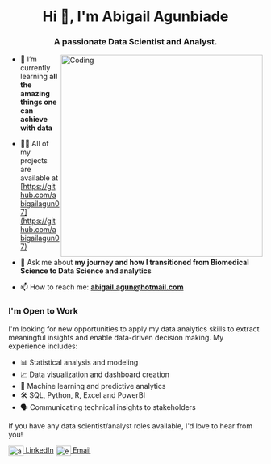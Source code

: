 <h1 align="center">Hi 👋, I'm Abigail Agunbiade</h1>
<h3 align="center">A passionate Data Scientist and Analyst.</h3>
<img align="right" alt="Coding" width="400" src="https://digitalcreativemind.com/wp-content/uploads/2021/06/Analytics_amp_Data_Science.gif">

- 🌱 I’m currently learning **all the amazing things one can achieve with data**

- 👨‍💻 All of my projects are available at [https://github.com/abigailagun07](https://github.com/abigailagun07)

- 💬 Ask me about **my journey and how I transitioned from Biomedical Science to Data Science and analytics**

- 📫 How to reach me: **abigail.agun@hotmail.com**

<!-- I'm Open to Work -->
<h3 align="left">I'm Open to Work</h3>

<p align="left">
  I'm looking for new opportunities to apply my data analytics skills to extract meaningful insights and enable data-driven decision making. My experience includes:
</p>

- 📊 Statistical analysis and modeling 
- 📈 Data visualization and dashboard creation
- 🧮 Machine learning and predictive analytics
- 🛠️ SQL, Python, R, Excel and PowerBI
- 🗣️ Communicating technical insights to stakeholders 

<p align="left">
  If you have any data scientist/analyst roles available, I'd love to hear from you!
</p>

<p align="left">
  <a href="https://www.linkedin.com/in/abigailagunbiade/" target="blank"><img align="center" src="https://raw.githubusercontent.com/rahuldkjain/github-profile-readme-generator/master/src/images/icons/Social/linked-in-alt.svg" alt="abigailagunbiade" height="20" width="30" /> LinkedIn</a>
  <a href="mailto:abigail.agun@hotmail.com" target="blank"><img align="center" src="https://upload.wikimedia.org/wikipedia/commons/4/4e/Mail_%28iOS%29.svg"  alt="email" height="20" width="30" /> Email</a>
</p>

